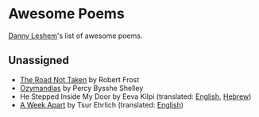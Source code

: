 # Awesome Poems
[Danny Leshem](https://www.linkedin.com/in/danny-leshem/)'s list of awesome poems.

## Unassigned
* [The Road Not Taken](https://www.poetryfoundation.org/poems/44272/the-road-not-taken) by Robert Frost
* [Ozymandias](https://www.poetryfoundation.org/poems/46565/ozymandias) by Percy Bysshe Shelley
* He Stepped Inside My Door by Eeva Kilpi (translated: [English](https://brucespoems.blogspot.com/2012/02/he-stepped-inside-my-door-eeva-kilpi.html), [Hebrew](https://www.adelablogs.com/single-post/2018/02/22/%D7%AA%D7%92%D7%99%D7%93%D7%99-%D7%9E%D7%99%D7%93-%D7%90%D7%9D-%D7%90%D7%A0%D7%99-%D7%9E%D7%A4%D7%A8%D7%99%D7%A2-%D7%90%D7%95%D7%94-%D7%A7%D7%99%D7%9C%D7%A4%D7%99))
* [A Week Apart](https://www.srugim.co.il/wp-content/uploads/2018/04/ZUR2.jpg) by Tsur Ehrlich (translated: [English](http://tsurehrlich.blogspot.com/2019/05/blog-post.html))
